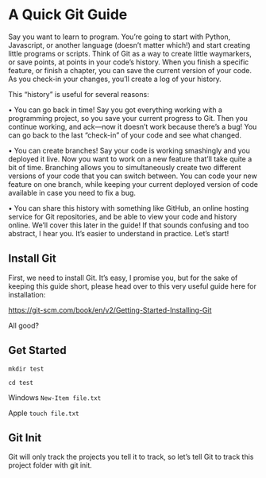 # A Quick Git Guide

Say you want to learn to program. You’re going to start with Python, Javascript, or another language (doesn’t matter which!) and start creating little programs or scripts. Think of Git as a way to create little waymarkers, or save points, at points in your code’s history. When you finish a specific feature, or finish a chapter, you can save the current version of your code. As you check-in your changes, you’ll create a log of your history.

This “history” is useful for several reasons: ​

• You can go back in time! Say you got everything working with a programming project, so you save your current progress to Git. Then you continue working, and ack—now it doesn’t work because there’s a bug! You can go back to the last “check-in” of your code and see what changed. ​

• You can create branches! Say your code is working smashingly and you deployed it live. Now you want to work on a new feature that’ll take quite a bit of time. Branching allows you to simultaneously create two different versions of your code that you can switch between. You can code your new feature on one branch, while keeping your current deployed version of code available in case you need to fix a bug. ​

• You can share this history with something like GitHub, an online hosting service for Git repositories, and be able to view your code and history online. We’ll cover this later in the guide! If that sounds confusing and too abstract, I hear you. It’s easier to understand in practice. Let’s start!

## Install Git

First, we need to install Git. It’s easy, I promise you, but for the sake of keeping this guide short, please head over to this very useful guide here for installation: ​

https://git-scm.com/book/en/v2/Getting-Started-Installing-Git

​All good?

## Get Started

```mkdir test​```

``cd test​``

Windows ```New-Item file.txt​```

Apple ```touch file.txt```

## Git Init

Git will only track the projects you tell it to track, so let’s tell Git to track this project folder with git init. 